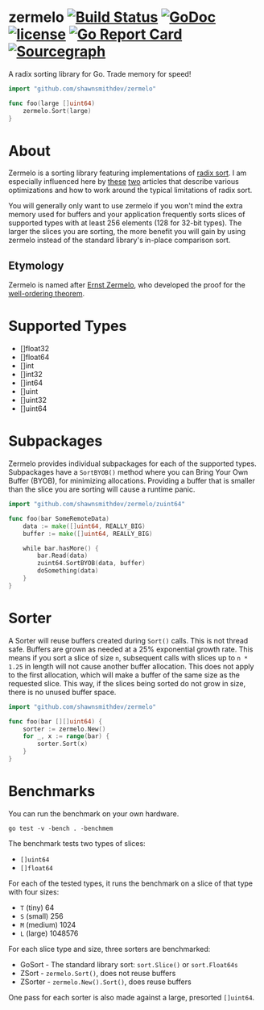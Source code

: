 zermelo [![Build Status](https://travis-ci.org/shawnsmithdev/zermelo.svg)](https://travis-ci.org/shawnsmithdev/zermelo)  [![GoDoc](https://godoc.org/github.com/shawnsmithdev/zermelo?status.png)](https://godoc.org/github.com/shawnsmithdev/zermelo) [![license](http://img.shields.io/badge/license-MIT-red.svg?style=flat)](https://raw.githubusercontent.com/shawnsmithdev/zermelo/master/LICENSE) [![Go Report Card](https://goreportcard.com/badge/github.com/shawnsmithdev/zermelo)](https://goreportcard.com/report/github.com/shawnsmithdev/zermelo)  [![Sourcegraph](https://sourcegraph.com/github.com/shawnsmithdev/zermelo/-/badge.svg)](https://sourcegraph.com/github.com/pkg/errors?badge)
=========

A radix sorting library for Go.  Trade memory for speed!

```go
import "github.com/shawnsmithdev/zermelo"

func foo(large []uint64)
    zermelo.Sort(large)
}
```

About
=====

Zermelo is a sorting library featuring implementations of [radix sort](https://en.wikipedia.org/wiki/Radix_sort "Radix Sort"). I am especially influenced here by [these](http://codercorner.com/RadixSortRevisited.htm "Radix Sort Revisited") [two](http://stereopsis.com/radix.html "Radix Tricks") articles that describe various optimizations and how to work around the typical limitations of radix sort.

You will generally only want to use zermelo if you won't mind the extra memory used for buffers and your application frequently sorts slices of supported types with at least 256 elements (128 for 32-bit types). The larger the slices you are sorting, the more benefit you will gain by using zermelo instead of the standard library's in-place comparison sort.

Etymology
---------
Zermelo is named after [Ernst Zermelo](http://en.wikipedia.org/wiki/Ernst_Zermelo), who developed the proof for the [well-ordering theorem](https://en.wikipedia.org/wiki/Well-ordering_theorem).

Supported Types
===============
* []float32
* []float64
* []int
* []int32
* []int64
* []uint
* []uint32
* []uint64

Subpackages
===========
Zermelo provides individual subpackages for each of the supported types. Subpackages have a `SortBYOB()` method where you can Bring Your Own Buffer (BYOB), for minimizing allocations. Providing a buffer that is smaller than the slice you are sorting will cause a runtime panic.

```go
import "github.com/shawnsmithdev/zermelo/zuint64"

func foo(bar SomeRemoteData)
    data := make([]uint64, REALLY_BIG)
    buffer := make([]uint64, REALLY_BIG)

    while bar.hasMore() {
        bar.Read(data)
        zuint64.SortBYOB(data, buffer)
        doSomething(data)
    }
}
```

Sorter
======

A Sorter will reuse buffers created during `Sort()` calls. This is not thread safe. Buffers are grown as needed at a 25% exponential growth rate.  This means if you sort a slice of size `n`, subsequent calls with slices up to `n * 1.25` in length will not cause another buffer allocation. This does not apply to the first allocation, which will make a buffer of the same size as the requested slice. This way, if the slices being sorted do not grow in size, there is no unused buffer space.

```go
import "github.com/shawnsmithdev/zermelo"

func foo(bar [][]uint64) {
    sorter := zermelo.New()
    for _, x := range(bar) {
        sorter.Sort(x)
    }
}

```

Benchmarks
==========

You can run the benchmark on your own hardware.

```Shell
go test -v -bench . -benchmem
```

The benchmark tests two types of slices:
* `[]uint64`
* `[]float64`

For each of the tested types, it runs the benchmark on a slice of that type with four sizes:
* `T` (tiny) 64
* `S` (small) 256
* `M` (medium) 1024
* `L` (large) 1048576

For each slice type and size, three sorters are benchmarked:
* GoSort - The standard library sort: `sort.Slice()` or `sort.Float64s`
* ZSort - `zermelo.Sort()`, does not reuse buffers
* ZSorter - `zermelo.New().Sort()`, does reuse buffers

One pass for each sorter is also made against a large, presorted `[]uint64`.
